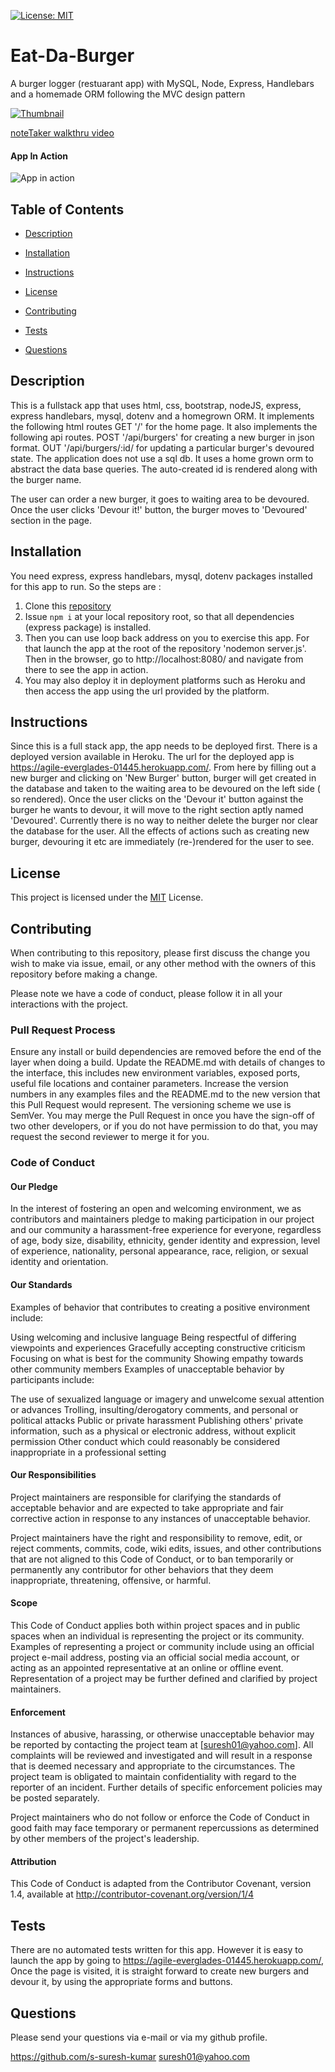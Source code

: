 [![License: MIT](https://img.shields.io/badge/License-MIT-yellow.svg)](https://opensource.org/licenses/MIT)

# Eat-Da-Burger

A burger logger (restuarant app) with MySQL, Node, Express, Handlebars and a homemade ORM following the MVC design pattern

[![Thumbnail](assets/images/noteTaker-thumbnail.jpg)](https://agile-everglades-01445.herokuapp.com/)

[noteTaker walkthru video](https://drive.google.com/drive/u/1/folders/1zVc1CtDZp2PpXwULSME2ZVMwC6jKzKpp)

#### App In Action

![App in action](assets/images/noteTaker-walkthru.gif)

## Table of Contents

- [Description](#Description)

- [Installation](#Installation)

- [Instructions](#Instructions)

- [License](#License)

- [Contributing](#Contributing)

- [Tests](#Tests)

- [Questions](#Questions)

## Description

This is a fullstack app that uses html, css, bootstrap, nodeJS, express, express handlebars, mysql, dotenv and a homegrown ORM. It implements the following html routes GET '/' for the home page. It also implements the following api routes. POST '/api/burgers' for creating a new burger in json format. OUT '/api/burgers/:id/ for updating a particular burger's devoured state. The application does not use a sql db. It uses a home grown orm to abstract the data base queries. The auto-created id is rendered along with the burger name.

The user can order a new burger, it goes to waiting area to be devoured. Once the user clicks 'Devour it!' button, the burger moves to 'Devoured' section in the page.

## Installation

You need express, express handlebars, mysql, dotenv packages installed for this app to run. So the steps are :

1. Clone this [repository](https://github.com/s-suresh-kumar/Eat-Da-Burger)
2. Issue `npm i` at your local repository root, so that all dependencies (express package) is installed.
3. Then you can use loop back address on you to exercise this app. For that launch the app at the root of the repository 'nodemon server.js'. Then in the browser, go to http://localhost:8080/ and navigate from there to see the app in action.
4. You may also deploy it in deployment platforms such as Heroku and then access the app using the url provided by the platform.

## Instructions

Since this is a full stack app, the app needs to be deployed first. There is a deployed version available in Heroku. The url for the deployed app is https://agile-everglades-01445.herokuapp.com/. From here by filling out a new burger and clicking on 'New Burger' button, burger will get created in the database and taken to the waiting area to be devoured on the left side ( so rendered). Once the user clicks on the 'Devour it' button against the burger he wants to devour, it will move to the right section aptly named 'Devoured'. Currently there is no way to neither delete the burger nor clear the database for the user. All the effects of actions such as creating new burger, devouring it etc are immediately (re-)rendered for the user to see.

## License

This project is licensed under the [MIT](https://opensource.org/licenses/MIT) License.

## Contributing

When contributing to this repository, please first discuss the change you wish to make via issue, email, or any other method with the owners of this repository before making a change.

Please note we have a code of conduct, please follow it in all your interactions with the project.

### Pull Request Process

Ensure any install or build dependencies are removed before the end of the layer when doing a build.
Update the README.md with details of changes to the interface, this includes new environment variables, exposed ports, useful file locations and container parameters.
Increase the version numbers in any examples files and the README.md to the new version that this Pull Request would represent. The versioning scheme we use is SemVer.
You may merge the Pull Request in once you have the sign-off of two other developers, or if you do not have permission to do that, you may request the second reviewer to merge it for you.

### Code of Conduct

#### Our Pledge

In the interest of fostering an open and welcoming environment, we as contributors and maintainers pledge to making participation in our project and our community a harassment-free experience for everyone, regardless of age, body size, disability, ethnicity, gender identity and expression, level of experience, nationality, personal appearance, race, religion, or sexual identity and orientation.

#### Our Standards

Examples of behavior that contributes to creating a positive environment include:

Using welcoming and inclusive language
Being respectful of differing viewpoints and experiences
Gracefully accepting constructive criticism
Focusing on what is best for the community
Showing empathy towards other community members
Examples of unacceptable behavior by participants include:

The use of sexualized language or imagery and unwelcome sexual attention or advances
Trolling, insulting/derogatory comments, and personal or political attacks
Public or private harassment
Publishing others' private information, such as a physical or electronic address, without explicit permission
Other conduct which could reasonably be considered inappropriate in a professional setting

#### Our Responsibilities

Project maintainers are responsible for clarifying the standards of acceptable behavior and are expected to take appropriate and fair corrective action in response to any instances of unacceptable behavior.

Project maintainers have the right and responsibility to remove, edit, or reject comments, commits, code, wiki edits, issues, and other contributions that are not aligned to this Code of Conduct, or to ban temporarily or permanently any contributor for other behaviors that they deem inappropriate, threatening, offensive, or harmful.

#### Scope

This Code of Conduct applies both within project spaces and in public spaces when an individual is representing the project or its community. Examples of representing a project or community include using an official project e-mail address, posting via an official social media account, or acting as an appointed representative at an online or offline event. Representation of a project may be further defined and clarified by project maintainers.

#### Enforcement

Instances of abusive, harassing, or otherwise unacceptable behavior may be reported by contacting the project team at [suresh01@yahoo.com]. All complaints will be reviewed and investigated and will result in a response that is deemed necessary and appropriate to the circumstances. The project team is obligated to maintain confidentiality with regard to the reporter of an incident. Further details of specific enforcement policies may be posted separately.

Project maintainers who do not follow or enforce the Code of Conduct in good faith may face temporary or permanent repercussions as determined by other members of the project's leadership.

#### Attribution

This Code of Conduct is adapted from the Contributor Covenant, version 1.4, available at http://contributor-covenant.org/version/1/4

## Tests

There are no automated tests written for this app. However it is easy to launch the app by going to https://agile-everglades-01445.herokuapp.com/, Once the page is visited, it is straight forward to create new burgers and devour it, by using the appropriate forms and buttons.

## Questions

Please send your questions via e-mail or via my github profile.

https://github.com/s-suresh-kumar
suresh01@yahoo.com

